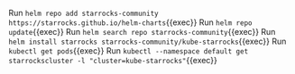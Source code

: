 
Run `helm repo add starrocks-community https://starrocks.github.io/helm-charts`{{exec}}
Run `helm repo update`{{exec}}
Run `helm search repo starrocks-community`{{exec}}
Run `helm install starrocks starrocks-community/kube-starrocks`{{exec}}
Run `kubectl get pods`{{exec}}
Run `kubectl --namespace default get starrockscluster -l "cluster=kube-starrocks"`{{exec}}


